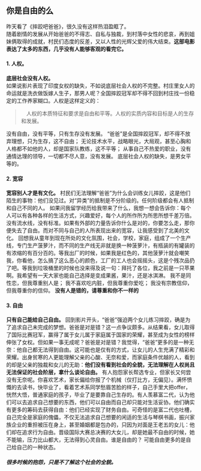 ## 你是自由的么
  昨天看了《摔跤吧爸爸》，很久没有这样热泪盈眶了。  
  随着剧情的发展从开始爸爸的不得志、自私与独裁，到村落中女性的悲哀，再到姐妹俩取得的成就，村民们态度的反差，又以人性的光辉父爱的伟大结束。**这部电影表达了太多的东西，几乎没有人能够客观的看完它。**
#### 1. 人权。
**底层社会没有人权。**  
如果说影片表现了印度女权的缺失，不如说底层社会人权的不完整。村庄里女人的命运就是洗衣做饭嫁人生子，那男人呢？全国摔跤冠军却不得不回到村庄找一份稳定的工作养家糊口。人权是这样定义的：
>　人权的本质特征和要求是自由和平等。人权的实质内容和目标是人的生存和发展。

没有自由，没有平等，只有生存没有发展。
“爸爸”是全国摔跤冠军，却不得不放弃理想，只为生存，这不自由；
无论技术水平，战略眼光，大局观，甚至心胸和人格都不如他的人，却是国家队教练，这不平等；
从事自己不热爱的职业，没有通情达理的领导，一切都不尽人意，没有发展。
底层社会人权的缺失，是男女平等的。

#### 2. 宽容
**宽容别人才是有文化。**
村民们无法理解“爸爸”为什么会训练女儿摔跤，这是他们陌生的事物：他们没见过。对“异类”的抵制是不分阶级的。任何阶级都会有人抵制和自己不同的人。
如果问我留学经历给我带来了什么，我想一想会告诉你：每个人可以有各种各样的生活方式，兴趣爱好，每个人的所作所为所思所想千差万倍。没有流水线，没有标准。如果有外部的力量告诉你什么是对的，你要怎么走，那你便失去了自由。而对不同与自己的人所表现出来的宽容，让我感受到了北美的文化。
回想我从童年到现在所处的文化氛围，社会，学校，家庭，组成了一个生产线，专门生产菠萝汁，而不同的生产线无非就是换一种菠萝汁，有瓶装的有罐装的有浓缩的有百分百的。等我出厂的时候，如果我是红色的，其他菠萝汁就会嘲笑我，你看他，怎么搞了这么恶心的颜色，工厂的工人也会摇摇头，这是个残次品扔了吧。等我到垃圾桶里的时候也没来得及说一句：拜托了各位，我之前是一只苹果啊。我希望有一天大家也能自己选择是变成果酱，果汁，还是冰淇淋。
我不是同性恋，但我尊重别人是；
我不喜欢吃内脏，但我尊重你爱吃；
我没有宗教信仰，但我尊重你的信仰。
**没有人是错的，请尊重和你不一样的**

#### 3. 自由
**只有自己能给自己自由。**
回到影片开头，“爸爸”强迫两个女儿练习摔跤，确是为了追求自己未完成的梦想。爸爸是对是错？这一点争议颇多。从结果看，女儿取得了国际比赛冠军，赢得了属于女儿属于家庭属于国家的荣耀，甚至成为女性的榜样伸张了女权。但如果一事无成呢？爸爸是对是错？我觉得，“爸爸”更多的是一种无奈：他自己都无法得到自由。这可能也是仅有的方式，让女儿的人生充满了精彩和荣耀。出身贫寒的人更能理解父亲的心酸、无奈和爱，而家庭条件优越的人，看到的却是父亲的独裁和女儿的无助：**他们没有看到社会的全貌，无法理解在人权尚且无法保证的社会阶层，拿什么谈论自由。**
有人抱怨家长帮选专业，但家长又何尝没有无奈呢。你喜欢艺术，家长偏给你报了个机械（仅打比方，无偏见）。满怀愤慨的去读书，快毕业了，看着艺术系同学愁眉苦脸的样子，自己手里大把offer，恍然大悟，普通家庭的孩子，毕业了是要靠自己生存的。有人羡慕富二代，认为他们可以去追求自己想要的东西，他们可以自由而自己却只能对生活妥协。他们确实有更多的筹码去获得自由：他们已经实现了财务自由。可奇怪的是富二代也吐槽，自己完全是家庭的傀儡，不仅无法追求自己想要的闲适的生活与琴棋书画，振兴家族企业的重担被压在身上，甚至婚姻都是包办的，只因为对面是王老五的女儿：他们却在追求行为自由。晋级国际大赛总决赛的大女儿，却是她最不自由的时候，她不能输，压力比山都大，无法得到心灵自由。谁是自由的？
可能自由更多的是自己给自己的一种状态。

##### **很多时候的抱怨，只是不了解这个社会的全貌。**